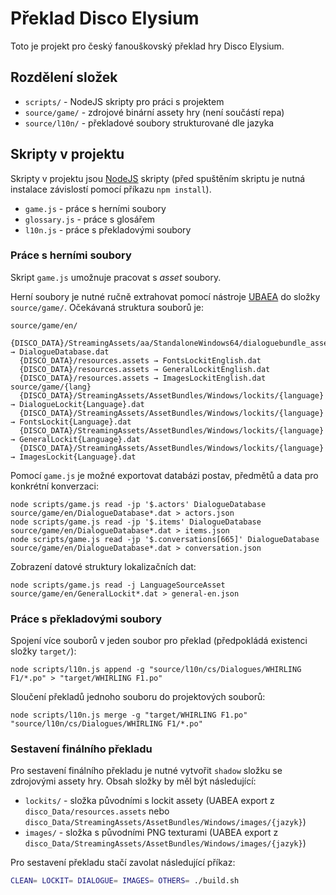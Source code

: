 # Překlad Disco Elysium

Toto je projekt pro český fanouškovský překlad hry Disco Elysium.

## Rozdělení složek

* `scripts/` - NodeJS skripty pro práci s projektem
* `source/game/` - zdrojové binární assety hry (není součástí repa)
* `source/l10n/` - překladové soubory strukturované dle jazyka

## Skripty v projektu

Skripty v projektu jsou [NodeJS](https://nodejs.org/en/download/) skripty (před spuštěním skriptu je nutná
instalace závislostí pomocí příkazu `npm install`).

* `game.js` - práce s herními soubory
* `glossary.js` - práce s glosářem
* `l10n.js` - práce s překladovými soubory

### Práce s herními soubory

Skript `game.js` umožnuje pracovat s _asset_ soubory.

Herní soubory je nutné ručně extrahovat pomocí nástroje [UBAEA](https://github.com/nesrak1/UABEA) do
složky `source/game/`. Očekávaná struktura souborů je:

```
source/game/en/
  {DISCO_DATA}/StreamingAssets/aa/StandaloneWindows64/dialoguebundle_assets_all* → DialogueDatabase.dat
  {DISCO_DATA}/resources.assets → FontsLockitEnglish.dat
  {DISCO_DATA}/resources.assets → GeneralLockitEnglish.dat
  {DISCO_DATA}/resources.assets → ImagesLockitEnglish.dat
source/game/{lang}
  {DISCO_DATA}/StreamingAssets/AssetBundles/Windows/lockits/{language} → DialogueLockit{Language}.dat
  {DISCO_DATA}/StreamingAssets/AssetBundles/Windows/lockits/{language} → FontsLockit{Language}.dat
  {DISCO_DATA}/StreamingAssets/AssetBundles/Windows/lockits/{language} → GeneralLockit{Language}.dat
  {DISCO_DATA}/StreamingAssets/AssetBundles/Windows/lockits/{language} → ImagesLockit{Language}.dat
```

Pomocí `game.js` je možné exportovat databázi postav, předmětů a data pro konkrétní konverzaci:

```shell
node scripts/game.js read -jp '$.actors' DialogueDatabase source/game/en/DialogueDatabase*.dat > actors.json
node scripts/game.js read -jp '$.items' DialogueDatabase source/game/en/DialogueDatabase*.dat > items.json
node scripts/game.js read -jp '$.conversations[665]' DialogueDatabase source/game/en/DialogueDatabase*.dat > conversation.json
```

Zobrazení datové struktury lokalizačních dat:

```shell
node scripts/game.js read -j LanguageSourceAsset source/game/en/GeneralLockit*.dat > general-en.json
```

### Práce s překladovými soubory

Spojení více souborů v jeden soubor pro překlad (předpokládá existenci složky `target/`):

```shell
node scripts/l10n.js append -g "source/l10n/cs/Dialogues/WHIRLING F1/*.po" > "target/WHIRLING F1.po"
```

Sloučení překladů jednoho souboru do projektových souborů:

```shell
node scripts/l10n.js merge -g "target/WHIRLING F1.po" "source/l10n/cs/Dialogues/WHIRLING F1/*.po"
```


### Sestavení finálního překladu

Pro sestavení finálního překladu je nutné vytvořit `shadow` složku se zdrojovými assety hry.
Obsah složky by měl být následující:

* `lockits/` - složka původními s lockit assety (UABEA export z `disco_Data/resources.assets` nebo `disco_Data/StreamingAssets/AssetBundles/Windows/images/{jazyk}`)
* `images/` - složka s původními PNG texturami (UABEA export z `disco_Data/StreamingAssets/AssetBundles/Windows/images/{jazyk}`)

Pro sestavení překladu stačí zavolat následující příkaz:

```bash
CLEAN= LOCKIT= DIALOGUE= IMAGES= OTHERS= ./build.sh
```
